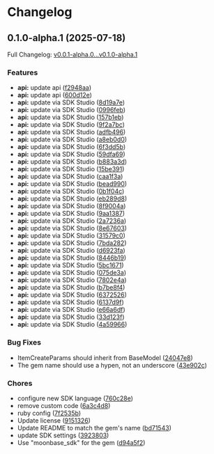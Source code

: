 # Changelog

## 0.1.0-alpha.1 (2025-07-18)

Full Changelog: [v0.0.1-alpha.0...v0.1.0-alpha.1](https://github.com/moonbaseai/moonbase-sdk-ruby/compare/v0.0.1-alpha.0...v0.1.0-alpha.1)

### Features

* **api:** update api ([f2948aa](https://github.com/moonbaseai/moonbase-sdk-ruby/commit/f2948aab4fb4ffd7124aa0487c94242378503ce7))
* **api:** update api ([600d12e](https://github.com/moonbaseai/moonbase-sdk-ruby/commit/600d12e5dd413197b09185f68e90dcd1640af36a))
* **api:** update via SDK Studio ([8d19a7e](https://github.com/moonbaseai/moonbase-sdk-ruby/commit/8d19a7e33f50d255ac83920aef5c56ec7fd2c75e))
* **api:** update via SDK Studio ([0996feb](https://github.com/moonbaseai/moonbase-sdk-ruby/commit/0996febdf53664c58b8d002976d9fd9ef4ecfbf3))
* **api:** update via SDK Studio ([157b1eb](https://github.com/moonbaseai/moonbase-sdk-ruby/commit/157b1ebbfbbce7c7c30d6a556e94654207fffb51))
* **api:** update via SDK Studio ([9f2a7bc](https://github.com/moonbaseai/moonbase-sdk-ruby/commit/9f2a7bcb146f65c4e8f01b19bf46904455260eb9))
* **api:** update via SDK Studio ([adfb496](https://github.com/moonbaseai/moonbase-sdk-ruby/commit/adfb496f70ffce968570156713901c1372f30c42))
* **api:** update via SDK Studio ([a8eb0d0](https://github.com/moonbaseai/moonbase-sdk-ruby/commit/a8eb0d03686341d3151f503147ecd0f3eb99ab6a))
* **api:** update via SDK Studio ([6f3dd5b](https://github.com/moonbaseai/moonbase-sdk-ruby/commit/6f3dd5bb3f91a28ddaf386e2b5ba70b67be90871))
* **api:** update via SDK Studio ([59dfa69](https://github.com/moonbaseai/moonbase-sdk-ruby/commit/59dfa69a48053881c7b212e4b8e1060e5ad2e0e2))
* **api:** update via SDK Studio ([b883a3d](https://github.com/moonbaseai/moonbase-sdk-ruby/commit/b883a3d5da73c546d4abd1cf14797f1b89ce4001))
* **api:** update via SDK Studio ([15be391](https://github.com/moonbaseai/moonbase-sdk-ruby/commit/15be39126ae379ca26243574558a9dce824e1a9a))
* **api:** update via SDK Studio ([caa1f3a](https://github.com/moonbaseai/moonbase-sdk-ruby/commit/caa1f3a6e2cc78aa54bddec429e67f17dd569884))
* **api:** update via SDK Studio ([bead990](https://github.com/moonbaseai/moonbase-sdk-ruby/commit/bead990304a44be95d1cb2e31d14cabc08b6f194))
* **api:** update via SDK Studio ([0b1f04c](https://github.com/moonbaseai/moonbase-sdk-ruby/commit/0b1f04cd8fe0fc6c79b0a76f368fab170fa775a6))
* **api:** update via SDK Studio ([eb289d8](https://github.com/moonbaseai/moonbase-sdk-ruby/commit/eb289d884d8d94ededc2744329c57b0458c1f9f3))
* **api:** update via SDK Studio ([8f9004a](https://github.com/moonbaseai/moonbase-sdk-ruby/commit/8f9004abab6ce46ed31abceabd3adb2b20cff53c))
* **api:** update via SDK Studio ([9aa1387](https://github.com/moonbaseai/moonbase-sdk-ruby/commit/9aa1387e631666cb1a6392a6d767e0847f7112b1))
* **api:** update via SDK Studio ([2a7236a](https://github.com/moonbaseai/moonbase-sdk-ruby/commit/2a7236ab86afd325477d4f4a81eb4e4db4c7074d))
* **api:** update via SDK Studio ([8e67603](https://github.com/moonbaseai/moonbase-sdk-ruby/commit/8e67603df70b6abcbc03dd798445312630e688ae))
* **api:** update via SDK Studio ([31579c0](https://github.com/moonbaseai/moonbase-sdk-ruby/commit/31579c02dc830238347e976882f8a6c094068450))
* **api:** update via SDK Studio ([7bda282](https://github.com/moonbaseai/moonbase-sdk-ruby/commit/7bda282a2225d7330f05dc4a760ae1c36ba139ea))
* **api:** update via SDK Studio ([d6923fa](https://github.com/moonbaseai/moonbase-sdk-ruby/commit/d6923fa5ad86b63ce4be6f01a670ca94af8de041))
* **api:** update via SDK Studio ([8446b19](https://github.com/moonbaseai/moonbase-sdk-ruby/commit/8446b19b26bf6bffa651010c282a31621641a96f))
* **api:** update via SDK Studio ([5bc1671](https://github.com/moonbaseai/moonbase-sdk-ruby/commit/5bc1671a88fb273605d64b2371e12ee07d6fa0aa))
* **api:** update via SDK Studio ([075de3a](https://github.com/moonbaseai/moonbase-sdk-ruby/commit/075de3a72e617078cda5b485b2f206f430280563))
* **api:** update via SDK Studio ([7802e4a](https://github.com/moonbaseai/moonbase-sdk-ruby/commit/7802e4a0662990f04ad77f4e66efb4d1f076da11))
* **api:** update via SDK Studio ([b7be8f4](https://github.com/moonbaseai/moonbase-sdk-ruby/commit/b7be8f4c0ed3e45546d223a89878ff9c52524ebb))
* **api:** update via SDK Studio ([6372526](https://github.com/moonbaseai/moonbase-sdk-ruby/commit/637252659fc42f12898340988c88e25badf8097d))
* **api:** update via SDK Studio ([6137d9f](https://github.com/moonbaseai/moonbase-sdk-ruby/commit/6137d9fabe87318dd6801c1b2034c068c1f52457))
* **api:** update via SDK Studio ([e66a6df](https://github.com/moonbaseai/moonbase-sdk-ruby/commit/e66a6df076047ea933f9b52d52ea22a2d8aed6f0))
* **api:** update via SDK Studio ([33d123f](https://github.com/moonbaseai/moonbase-sdk-ruby/commit/33d123f264a525f9a5d3b3d612f35c740e9ec6ab))
* **api:** update via SDK Studio ([4a59966](https://github.com/moonbaseai/moonbase-sdk-ruby/commit/4a5996675baab3cb60e93e6222e24c33fc8a410d))


### Bug Fixes

* ItemCreateParams should inherit from BaseModel ([24047e8](https://github.com/moonbaseai/moonbase-sdk-ruby/commit/24047e844974937e7f0af8dc83c93b1731681518))
* The gem name should use a hypen, not an underscore ([43e902c](https://github.com/moonbaseai/moonbase-sdk-ruby/commit/43e902c5259ff5564d473b7524b868c67381d03b))


### Chores

* configure new SDK language ([760c28e](https://github.com/moonbaseai/moonbase-sdk-ruby/commit/760c28ef10b8a3f9b368e199ed72125ac5af9e27))
* remove custom code ([6a3c4d8](https://github.com/moonbaseai/moonbase-sdk-ruby/commit/6a3c4d80bacda50c85fc1ef95980ad0f36db8ad0))
* ruby config ([7f2535b](https://github.com/moonbaseai/moonbase-sdk-ruby/commit/7f2535b2ead23e2f20bb4bad55333a8a3a9c6411))
* Update license ([9151326](https://github.com/moonbaseai/moonbase-sdk-ruby/commit/9151326b8f511f770271491dc5744da7b3173b83))
* Update README to match the gem's name ([bd71543](https://github.com/moonbaseai/moonbase-sdk-ruby/commit/bd7154362af6e8e574f579369ce821d9e2b743ba))
* update SDK settings ([3923803](https://github.com/moonbaseai/moonbase-sdk-ruby/commit/3923803ee8feda3194fbf546a4ca8a55283357d6))
* Use "moonbase_sdk" for the gem ([d94a5f2](https://github.com/moonbaseai/moonbase-sdk-ruby/commit/d94a5f2b7654cc58becfeb8ec90ab0e67e7ec92b))
